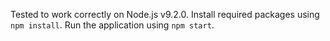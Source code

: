 Tested to work correctly on Node.js v9.2.0.
Install required packages using `npm install`.
Run the application using `npm start`.
